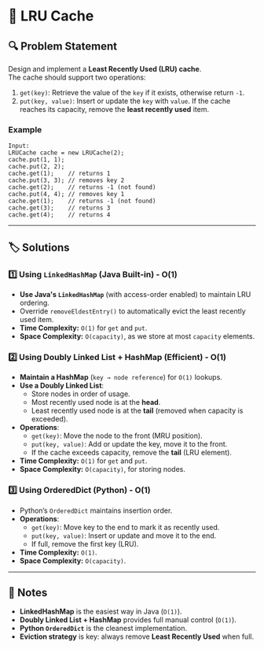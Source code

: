 # 📌 LRU Cache  

## 🔍 Problem Statement  
Design and implement a **Least Recently Used (LRU) cache**.  
The cache should support two operations:  
1. `get(key)`: Retrieve the value of the `key` if it exists, otherwise return `-1`.  
2. `put(key, value)`: Insert or update the `key` with `value`. If the cache reaches its capacity, remove the **least recently used** item.  

### Example  
```plaintext
Input:
LRUCache cache = new LRUCache(2);
cache.put(1, 1);
cache.put(2, 2);
cache.get(1);    // returns 1
cache.put(3, 3); // removes key 2
cache.get(2);    // returns -1 (not found)
cache.put(4, 4); // removes key 1
cache.get(1);    // returns -1 (not found)
cache.get(3);    // returns 3
cache.get(4);    // returns 4
```

---

## 🏷️ Solutions  

### 1️⃣ **Using `LinkedHashMap` (Java Built-in) - O(1)**
- **Use Java's `LinkedHashMap`** (with access-order enabled) to maintain LRU ordering.
- Override `removeEldestEntry()` to automatically evict the least recently used item.
- **Time Complexity:** `O(1)` for `get` and `put`.
- **Space Complexity:** `O(capacity)`, as we store at most `capacity` elements.

### 2️⃣ **Using Doubly Linked List + HashMap (Efficient) - O(1)**
- **Maintain a HashMap** (`key → node reference`) for `O(1)` lookups.
- **Use a Doubly Linked List**:
  - Store nodes in order of usage.
  - Most recently used node is at the **head**.
  - Least recently used node is at the **tail** (removed when capacity is exceeded).
- **Operations**:
  - `get(key)`: Move the node to the front (MRU position).
  - `put(key, value)`: Add or update the key, move it to the front.
  - If the cache exceeds capacity, remove the **tail** (LRU element).
- **Time Complexity:** `O(1)` for `get` and `put`.
- **Space Complexity:** `O(capacity)`, for storing nodes.

### 3️⃣ **Using OrderedDict (Python) - O(1)**
- Python’s `OrderedDict` maintains insertion order.
- **Operations**:
  - `get(key)`: Move key to the end to mark it as recently used.
  - `put(key, value)`: Insert or update and move it to the end.
  - If full, remove the first key (LRU).
- **Time Complexity:** `O(1)`.
- **Space Complexity:** `O(capacity)`.

---

## 📝 Notes  
- **LinkedHashMap** is the easiest way in Java (`O(1)`).  
- **Doubly Linked List + HashMap** provides full manual control (`O(1)`).  
- **Python `OrderedDict`** is the cleanest implementation.  
- **Eviction strategy** is key: always remove **Least Recently Used** when full.  